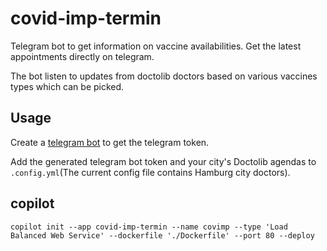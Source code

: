 # covid-imp-termin

Telegram bot to get information on vaccine availabilities. Get the latest appointments directly on telegram.

The bot listen to updates from doctolib doctors based on various vaccines types which can be picked.

## Usage

Create a [telegram bot](https://core.telegram.org/bots#creating-a-new-bot) to get the telegram token.

Add the generated telegram bot token and your city's Doctolib agendas to `.config.yml`(The current config file contains Hamburg city doctors).

## copilot

```
copilot init --app covid-imp-termin --name covimp --type 'Load Balanced Web Service' --dockerfile './Dockerfile' --port 80 --deploy
```
